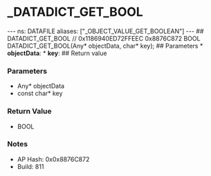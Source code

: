 # _DATADICT_GET_BOOL

--- ns: DATAFILE aliases: ["_OBJECT_VALUE_GET_BOOLEAN"] --- ## DATADICT_GET_BOOL  // 0x1186940ED72FFEEC 0x8876C872 BOOL DATADICT_GET_BOOL(Any* objectData, char* key);   ## Parameters * **objectData**: * **key**:  ## Return value

### Parameters
* Any* objectData
* const char* key

### Return Value
* BOOL

### Notes
* AP Hash: 0x0x8876C872
* Build: 811

